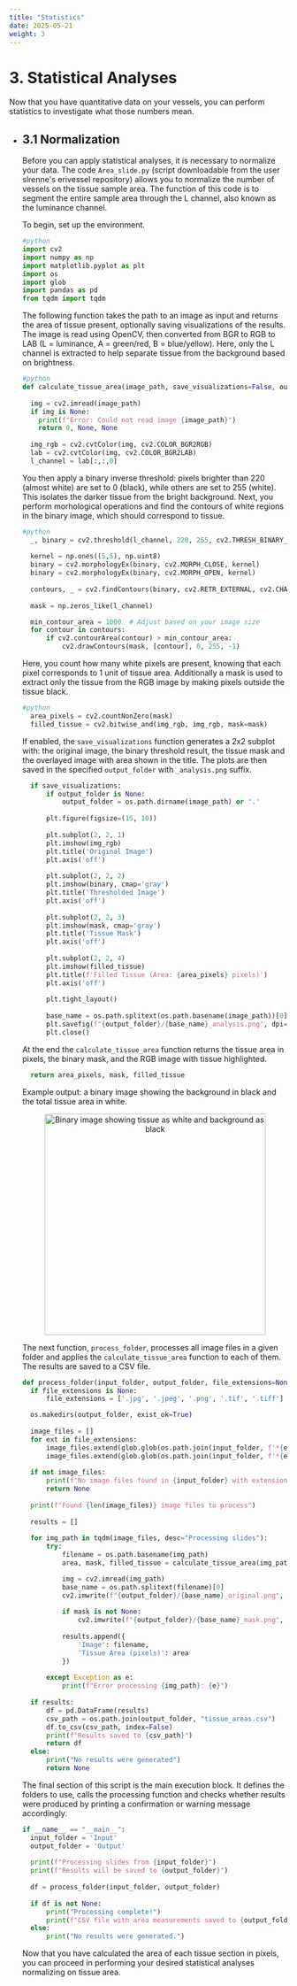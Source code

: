 ```yaml
---
title: "Statistics"
date: 2025-05-21
weight: 3
---
```


# 3. Statistical Analyses
Now that you have quantitative data on your vessels, you can perform statistics to investigate what those numbers mean.

   - ## 3.1 Normalization
      Before you can apply statistical analyses, it is necessary to normalize your data. The code `Area_slide.py` (script downloadable from the user slrenne's erivessel repository) allows you to normalize the number of vessels on the tissue sample area. The function of this code is to segment the entire sample area through the L channel, also known as the luminance channel.

      To begin, set up the environment.
      ```python
      #python
      import cv2
      import numpy as np
      import matplotlib.pyplot as plt
      import os
      import glob
      import pandas as pd
      from tqdm import tqdm 
      ```
      The following function takes the path to an image as input and returns the area of tissue present, optionally saving visualizations of the results. The image is read using OpenCV, then converted from BGR to RGB to LAB (L = luminance, A = green/red, B = blue/yellow). Here, only the L channel is extracted to help separate tissue from the background based on brightness.
      ```python
      #python
      def calculate_tissue_area(image_path, save_visualizations=False, output_folder=None):
        
        img = cv2.imread(image_path)
        if img is None:
          print(f"Error: Could not read image {image_path}")
          return 0, None, None
    
        img_rgb = cv2.cvtColor(img, cv2.COLOR_BGR2RGB)
        lab = cv2.cvtColor(img, cv2.COLOR_BGR2LAB)
        l_channel = lab[:,:,0]
      ```
      You then apply a binary inverse threshold: pixels brighter than 220 (almost white) are set to 0 (black), while others are set to 255 (white). This isolates the darker tissue from the bright background. Next, you perform morhological operations and find the contours of white regions in the binary image, which should correspond to tissue.
      ```python
      #python
        _, binary = cv2.threshold(l_channel, 220, 255, cv2.THRESH_BINARY_INV)
    
        kernel = np.ones((5,5), np.uint8)
        binary = cv2.morphologyEx(binary, cv2.MORPH_CLOSE, kernel)
        binary = cv2.morphologyEx(binary, cv2.MORPH_OPEN, kernel)
    
        contours, _ = cv2.findContours(binary, cv2.RETR_EXTERNAL, cv2.CHAIN_APPROX_SIMPLE)
  
        mask = np.zeros_like(l_channel)

        min_contour_area = 1000  # Adjust based on your image size
        for contour in contours:
            if cv2.contourArea(contour) > min_contour_area:
                cv2.drawContours(mask, [contour], 0, 255, -1)
      ```
      Here, you count how many white pixels are present, knowing that each pixel corresponds to 1 unit of tissue area. Additionally a mask is used to extract only the tissue from the RGB image by making pixels outside the tissue black.
      ```python
      #python
        area_pixels = cv2.countNonZero(mask)
        filled_tissue = cv2.bitwise_and(img_rgb, img_rgb, mask=mask)
      ```
      If enabled, the `save_visualizations` function generates a 2x2 subplot with: the original image, the binary threshold result, the tissue mask and the overlayed image with area shown in the title. The plots are then saved in the specified `output_folder` with `_analysis.png` suffix.
      ```python
        if save_visualizations:
            if output_folder is None:
                output_folder = os.path.dirname(image_path) or '.'
        
            plt.figure(figsize=(15, 10))
            
            plt.subplot(2, 2, 1)
            plt.imshow(img_rgb)
            plt.title('Original Image')
            plt.axis('off')
            
            plt.subplot(2, 2, 2)
            plt.imshow(binary, cmap='gray')
            plt.title('Thresholded Image')
            plt.axis('off')
            
            plt.subplot(2, 2, 3)
            plt.imshow(mask, cmap='gray')
            plt.title('Tissue Mask')
            plt.axis('off')
            
            plt.subplot(2, 2, 4)
            plt.imshow(filled_tissue)
            plt.title(f'Filled Tissue (Area: {area_pixels} pixels)')
            plt.axis('off')
            
            plt.tight_layout()
        
            base_name = os.path.splitext(os.path.basename(image_path))[0]
            plt.savefig(f"{output_folder}/{base_name}_analysis.png", dpi=300)
            plt.close()
      ```
      At the end the `calculate_tissue_area` function returns the tissue area in pixels, the binary mask, and the RGB image with tissue highlighted.
      ```python   
        return area_pixels, mask, filled_tissue
      ```
      Example output: a binary image showing the background in black and the total tissue area in white.
      <p align="center">
        <img src="/images/Area.png" alt="Binary image showing tissue as white and background as black" width="400">
      </p>

      The next function, `process_folder`, processes all image files in a given folder and applies the `calculate_tissue_area` function to each of them. The results are saved to a CSV file.
      ```python
      def process_folder(input_folder, output_folder, file_extensions=None):
        if file_extensions is None:
            file_extensions = ['.jpg', '.jpeg', '.png', '.tif', '.tiff']
      
        os.makedirs(output_folder, exist_ok=True)
        
        image_files = []
        for ext in file_extensions:
            image_files.extend(glob.glob(os.path.join(input_folder, f'*{ext}')))
            image_files.extend(glob.glob(os.path.join(input_folder, f'*{ext.upper()}')))
        
        if not image_files:
            print(f"No image files found in {input_folder} with extensions {file_extensions}")
            return None
        
        print(f"Found {len(image_files)} image files to process")
        
        results = []
        
        for img_path in tqdm(image_files, desc="Processing slides"):
            try:
                filename = os.path.basename(img_path)
                area, mask, filled_tissue = calculate_tissue_area(img_path)
      
                img = cv2.imread(img_path)
                base_name = os.path.splitext(filename)[0]
                cv2.imwrite(f"{output_folder}/{base_name}_original.png", img)
                
                if mask is not None:
                    cv2.imwrite(f"{output_folder}/{base_name}_mask.png", mask)
                
                results.append({
                    'Image': filename,
                    'Tissue Area (pixels)': area
                })
                
            except Exception as e:
                print(f"Error processing {img_path}: {e}")
        
        if results:
            df = pd.DataFrame(results)
            csv_path = os.path.join(output_folder, "tissue_areas.csv")
            df.to_csv(csv_path, index=False)
            print(f"Results saved to {csv_path}")
            return df
        else:
            print("No results were generated")
            return None   
      ```
      The final section of this script is the main execution block. It defines the folders to use, calls the processing function and checks whether results were produced by printing a confirmation or warning message accordingly.
      ```python
      if __name__ == "__main__":
        input_folder = 'Input'
        output_folder = 'Output'
        
        print(f"Processing slides from {input_folder}")
        print(f"Results will be saved to {output_folder}")
        
        df = process_folder(input_folder, output_folder)
        
        if df is not None:
            print("Processing complete!")
            print(f"CSV file with area measurements saved to {output_folder}/tissue_areas.csv")
        else:
            print("No results were generated.")
      ```
      Now that you have calculated the area of each tissue section in pixels, you can proceed in performing your desired statistical analyses normalizing on tissue area. 
